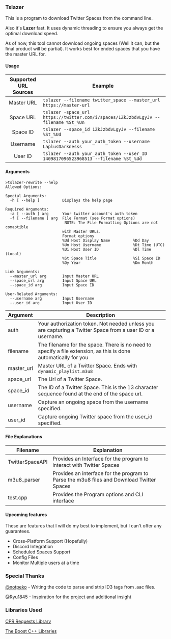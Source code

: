 ### Tslazer
This is a program to download Twitter Spaces from the command line. 

Also it's **Lazer** fast. It uses dynamic threading to ensure you always get the optimal download speed. 

As of now, this tool cannot download ongoing spaces (Well it can, but the final product will be partial). It works best for ended spaces that you have the master URL for. 
#### Usage

|  Supported URL Sources | Example|
| :------------: | -------------- |
|   Master URL | `tslazer --filename twitter_space --master_url https://master-url` |
| Space URL | `tslazer -space_url https://twitter.com/i/spaces/1ZkJzbdvLgyJv --filename %St_%Un` |
| Space ID | `tslazer --space_id 1ZkJzbdvLgyJv --filename %St_%Ud` |
| Username| `tslazer --auth your_auth_token --username LaplusDarknesss`
| User ID | `tslazer --auth your_auth_token --user_ID 1409817096523968513 --filename %St_%Ud`|

#### Arguments


    >tslazer-rewrite --help
    Allowed Options:
    
    Special Arguments:
      -h [ --help ]          Displays the help page
    
    Required Arguments:
      -a [ --auth ] arg      Your twitter account's auth token
      -f [ --filename ] arg  File Format (see Format options)
                              NOTE: The File Formatting Options are not comaptible
                             with Master URLs.
                             Format options
                             %Ud Host Display Name          %Dd Day
                             %Un Host Username              %Dt Time (UTC)
                             %Ui Host User ID               %Dl Time (Local)
                             %St Space Title                %Si Space ID
                             %Dy Year                       %Dm Month
    
    Link Arguments:
      --master_url arg       Input Master URL
      --space_url arg        Input Space URL
      --space_id arg         Input Space ID
    
    User-Related Arguments:
      --username arg         Input Username
      --user_id arg          Input User ID

|  Argument  |  Description |
| ------------ | ------------ |
|   auth | Your authorization token. Not needed unless you are capturing a Twitter Space from a user ID or a username.  |
|  filename | The filename for the space. There is no need  to specify a file extension, as this is done automatically for you|
| master_url | Master URL of a Twitter Space. Ends with `dynamic_playlist.m3u8` |
| space_url | The Url of a Twitter Space. |
| space_id | The ID of a Twitter Space. This is the 13 character sequence found at the end of the space url.
| username | Capture an ongoing space from the username specified. |
| user_id | Capture ongoing Twitter space from the user_id specified. |

#### File Explanations
| Filename  | Explanation  |
| ------------ | ------------ |
|  TwitterSpaceAPI |  Provides an Interface for the program to interact with Twitter Spaces |
| m3u8_parser  | Provides an interface for the program to Parse the m3u8 files and Download Twitter Spaces  |
| test.cpp  | Provides the Program options and CLI interface  |

#### Upcoming features
These are features that I will do my best to implement, but I can't offer any guarantees. 

- Cross-Platform Support (Hopefully)
- Discord Integration
- Scheduled Spaces Support
- Config Files
- Monitor Multiple users at a time

### Special Thanks
[@notpeko](https://github.com/notpeko "@notpeko") - Writing the code to parse and strip ID3 tags from .aac files.

[@Ryu1845](https://github.com/Ryu1845 "@Ryu1845") - Inspiration for the project and additional insight

### Libraries Used
[CPR Requests Library](https://docs.libcpr.org/ "CPR Requests Library")

[The Boost C++ Libraries](https://www.boost.org/ "The Boost C++ Libraries")
